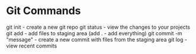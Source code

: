 # Git Commands

git init - create a new git repo
git status - view the changes to your projects
git add - add files to staging area (add . - add everything)
git commit -m "message" - create a new commit with files from the staging area
git log - view recent commits